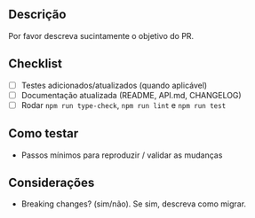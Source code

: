 ## Descrição

Por favor descreva sucintamente o objetivo do PR.

## Checklist

- [ ] Testes adicionados/atualizados (quando aplicável)
- [ ] Documentação atualizada (README, API.md, CHANGELOG)
- [ ] Rodar `npm run type-check`, `npm run lint` e `npm run test`

## Como testar

- Passos mínimos para reproduzir / validar as mudanças

## Considerações

- Breaking changes? (sim/não). Se sim, descreva como migrar.
